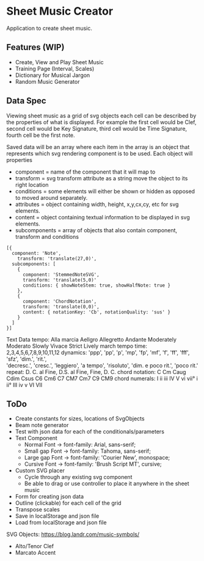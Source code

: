 # Sheet Music Creator
Application to create sheet music. 

## Features (WIP)
- Create, View and Play Sheet Music
- Training Page (Interval, Scales)
- Dictionary for Musical Jargon
- Random Music Generator

## Data Spec
Viewing sheet music as a grid of svg objects each cell can be described by the properties of what is displayed.
For example the first cell would be Clef, second cell would be Key Signature, third cell would be Time Signature,
fourth cell be the first note. 

Saved data will be an array where each item in the array is an object that represents which svg rendering component is to be used. 
Each object will properties 
- component = name of the component that it will map to
- transform = svg transform attribute as a string move the object to its right location
- conditions = some elements will either be shown or hidden as opposed to moved around separately. 
- attributes = object containing width, height, x,y,cx,cy, etc for svg elements. 
- content = object containing textual information to be displayed in svg elements.
- subcomponents = array of objects that also contain component, transform and conditions 
```
[{
  component: 'Note',
	transform: 'translate(27,0)',
  subcomponents: [
    {
      component: 'StemmedNoteSVG',
      transform: 'translate(5,0)'
      conditions: { showNoteStem: true, showHalfNote: true }
    },
    {
      component: 'ChordNotation',
      transform: 'translate(0,0)',
      content: { notationKey: 'Cb', notationQuality: 'sus' }
    }
  ]
}]
```
Text Data
tempo: Alla marcia Aellgro Allegretto Andante Moderately Moderato Slowly Vivace Strict 
  Lively march tempo
time: 2,3,4,5,6,7,8,9,10,11,12
dynamics: 'ppp', 'pp', 'p', 'mp', 'fp', 'mf', 'f', 'ff', 'fff', 'sfz', 'dim.', 'rit.',   
  'decresc.', 'cresc.', 'leggiero', 'a tempo', 'risoluto', 'dim. e poco rit.', 'poco rit.'
repeat: D. C. al Fine, D.S. al Fine, Fine, D. C.
chord notation: C Cm Caug Cdim Csus C6 Cm6 C7 CM7 Cm7 C9 CM9
chord numerals: I ii iii IV V vi vii° i ii° III iv v VI VII

## ToDo
- Create constants for sizes, locations of SvgObjects
- Beam note generator
- Test with json data for each of the conditionals/parameters
- Text Component
  - Normal Font -> font-family: Arial, sans-serif;
  - Small gap Font -> font-family: Tahoma, sans-serif;
  - Large gap Font -> font-family: 'Courier New', monospace;
  - Cursive Font -> font-family: 'Brush Script MT', cursive;
- Custom SVG placer
	- Cycle through any existing svg component
	- Be able to drag or use controller to place it anywhere in the sheet music
- Form for creating json data
- Outline (clickable) for each cell of the grid
- Transpose scales
- Save in localStorage and json file
- Load from localStorage and json file

SVG Objects: https://blog.landr.com/music-symbols/
- Alto/Tenor Clef
- Marcato Accent